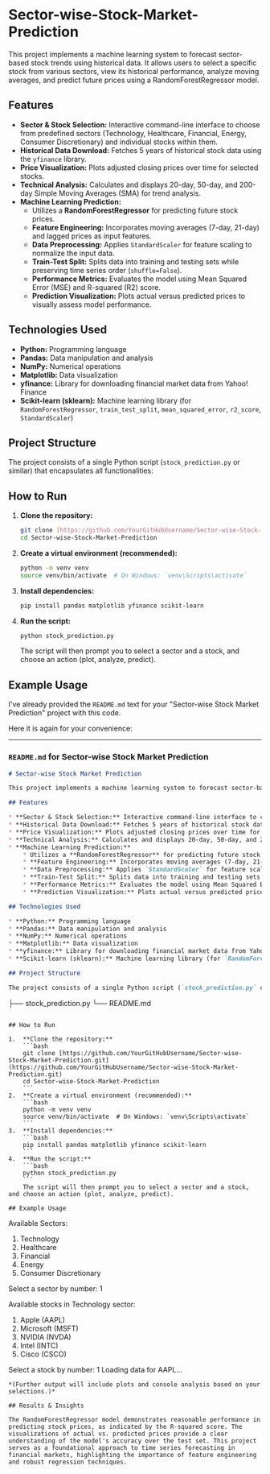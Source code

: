 # Sector-wise-Stock-Market-Prediction

This project implements a machine learning system to forecast sector-based stock trends using historical data. It allows users to select a specific stock from various sectors, view its historical performance, analyze moving averages, and predict future prices using a RandomForestRegressor model.

## Features

* **Sector & Stock Selection:** Interactive command-line interface to choose from predefined sectors (Technology, Healthcare, Financial, Energy, Consumer Discretionary) and individual stocks within them.
* **Historical Data Download:** Fetches 5 years of historical stock data using the `yfinance` library.
* **Price Visualization:** Plots adjusted closing prices over time for selected stocks.
* **Technical Analysis:** Calculates and displays 20-day, 50-day, and 200-day Simple Moving Averages (SMA) for trend analysis.
* **Machine Learning Prediction:**
    * Utilizes a **RandomForestRegressor** for predicting future stock prices.
    * **Feature Engineering:** Incorporates moving averages (7-day, 21-day) and lagged prices as input features.
    * **Data Preprocessing:** Applies `StandardScaler` for feature scaling to normalize the input data.
    * **Train-Test Split:** Splits data into training and testing sets while preserving time series order (`shuffle=False`).
    * **Performance Metrics:** Evaluates the model using Mean Squared Error (MSE) and R-squared (R2) score.
    * **Prediction Visualization:** Plots actual versus predicted prices to visually assess model performance.

## Technologies Used

* **Python:** Programming language
* **Pandas:** Data manipulation and analysis
* **NumPy:** Numerical operations
* **Matplotlib:** Data visualization
* **yfinance:** Library for downloading financial market data from Yahoo! Finance
* **Scikit-learn (sklearn):** Machine learning library (for `RandomForestRegressor`, `train_test_split`, `mean_squared_error`, `r2_score`, `StandardScaler`)

## Project Structure

The project consists of a single Python script (`stock_prediction.py` or similar) that encapsulates all functionalities:


## How to Run

1.  **Clone the repository:**
    ```bash
    git clone [https://github.com/YourGitHubUsername/Sector-wise-Stock-Market-Prediction.git](https://github.com/YourGitHubUsername/Sector-wise-Stock-Market-Prediction.git)
    cd Sector-wise-Stock-Market-Prediction
    ```
2.  **Create a virtual environment (recommended):**
    ```bash
    python -m venv venv
    source venv/bin/activate  # On Windows: `venv\Scripts\activate`
    ```
3.  **Install dependencies:**
    ```bash
    pip install pandas matplotlib yfinance scikit-learn
    ```
4.  **Run the script:**
    ```bash
    python stock_prediction.py
    ```
    The script will then prompt you to select a sector and a stock, and choose an action (plot, analyze, predict).

## Example Usage

I've already provided the `README.md` text for your "Sector-wise Stock Market Prediction" project with this code.

Here it is again for your convenience:

-----

### **`README.md` for Sector-wise Stock Market Prediction**

```markdown
# Sector-wise Stock Market Prediction

This project implements a machine learning system to forecast sector-based stock trends using historical data. It allows users to select a specific stock from various sectors, view its historical performance, analyze moving averages, and predict future prices using a RandomForestRegressor model.

## Features

* **Sector & Stock Selection:** Interactive command-line interface to choose from predefined sectors (Technology, Healthcare, Financial, Energy, Consumer Discretionary) and individual stocks within them.
* **Historical Data Download:** Fetches 5 years of historical stock data using the `yfinance` library.
* **Price Visualization:** Plots adjusted closing prices over time for selected stocks.
* **Technical Analysis:** Calculates and displays 20-day, 50-day, and 200-day Simple Moving Averages (SMA) for trend analysis.
* **Machine Learning Prediction:**
    * Utilizes a **RandomForestRegressor** for predicting future stock prices.
    * **Feature Engineering:** Incorporates moving averages (7-day, 21-day) and lagged prices as input features.
    * **Data Preprocessing:** Applies `StandardScaler` for feature scaling to normalize the input data.
    * **Train-Test Split:** Splits data into training and testing sets while preserving time series order (`shuffle=False`).
    * **Performance Metrics:** Evaluates the model using Mean Squared Error (MSE) and R-squared (R2) score.
    * **Prediction Visualization:** Plots actual versus predicted prices to visually assess model performance.

## Technologies Used

* **Python:** Programming language
* **Pandas:** Data manipulation and analysis
* **NumPy:** Numerical operations
* **Matplotlib:** Data visualization
* **yfinance:** Library for downloading financial market data from Yahoo! Finance
* **Scikit-learn (sklearn):** Machine learning library (for `RandomForestRegressor`, `train_test_split`, `mean_squared_error`, `r2_score`, `StandardScaler`)

## Project Structure

The project consists of a single Python script (`stock_prediction.py` or similar) that encapsulates all functionalities:

```

├── stock\_prediction.py
└── README.md

````

## How to Run

1.  **Clone the repository:**
    ```bash
    git clone [https://github.com/YourGitHubUsername/Sector-wise-Stock-Market-Prediction.git](https://github.com/YourGitHubUsername/Sector-wise-Stock-Market-Prediction.git)
    cd Sector-wise-Stock-Market-Prediction
    ```
2.  **Create a virtual environment (recommended):**
    ```bash
    python -m venv venv
    source venv/bin/activate  # On Windows: `venv\Scripts\activate`
    ```
3.  **Install dependencies:**
    ```bash
    pip install pandas matplotlib yfinance scikit-learn
    ```
4.  **Run the script:**
    ```bash
    python stock_prediction.py
    ```
    The script will then prompt you to select a sector and a stock, and choose an action (plot, analyze, predict).

## Example Usage

````

Available Sectors:

1.  Technology
2.  Healthcare
3.  Financial
4.  Energy
5.  Consumer Discretionary

Select a sector by number: 1

Available stocks in Technology sector:

1.  Apple (AAPL)
2.  Microsoft (MSFT)
3.  NVIDIA (NVDA)
4.  Intel (INTC)
5.  Cisco (CSCO)

Select a stock by number: 1
Loading data for AAPL...

```
*(Further output will include plots and console analysis based on your selections.)*

## Results & Insights

The RandomForestRegressor model demonstrates reasonable performance in predicting stock prices, as indicated by the R-squared score. The visualizations of actual vs. predicted prices provide a clear understanding of the model's accuracy over the test set. This project serves as a foundational approach to time series forecasting in financial markets, highlighting the importance of feature engineering and robust regression techniques.
```
